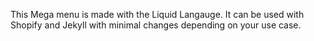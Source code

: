 This Mega menu is made with the Liquid Langauge. It can be used with Shopify and Jekyll with minimal changes depending on your use case.
